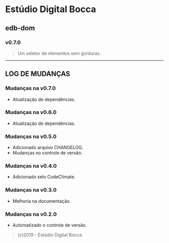 # Estúdio Digital Bocca

## edb-dom

### v0.7.0

> Um seletor de elementos sem gorduras.

---

## LOG DE MUDANÇAS

### Mudanças na v0.7.0

- Atualização de dependências.

### Mudanças na v0.6.0

- Atualização de dependências.

### Mudanças na v0.5.0

- Adicionado arquivo CHANGELOG.
- Mudanças no controle de versão.

### Mudanças na v0.4.0

- Adicionado selo CodeClimate.

### Mudanças na v0.3.0

- Melhoria na documentação.

### Mudanças na v0.2.0

- Automatizado o controle de versão.

> (c)2019 - Estúdio Digital Bocca
